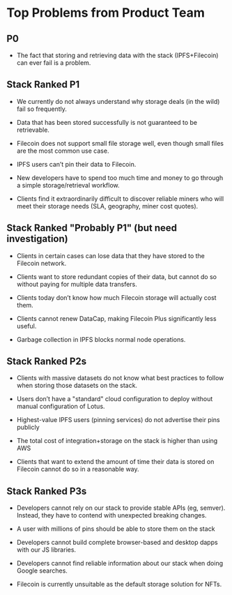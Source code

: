 # Top Problems from Product Team

## P0

 - The fact that storing and retrieving data with the stack (IPFS+Filecoin) can ever fail is a problem.

## Stack Ranked P1

 - We currently do not always understand why storage deals (in the wild) fail so frequently.

 - Data that has been stored successfully is not guaranteed to be retrievable.

 - Filecoin does not support small file storage well, even though small files are the most common use case.

 - IPFS users can’t pin their data to Filecoin.

 - New developers have to spend too much time and money to go through a simple storage/retrieval workflow.

 - Clients find it extraordinarily difficult to discover reliable miners who will meet their storage needs (SLA, geography, miner cost quotes).

## Stack Ranked "Probably P1" (but need investigation)

 - Clients in certain cases can lose data that they have stored to the Filecoin network.

 - Clients want to store redundant copies of their data, but cannot do so without paying for multiple data transfers.

 - Clients today don’t know how much Filecoin storage will actually cost them.

 - Clients cannot renew DataCap, making Filecoin Plus significantly less useful.

 - Garbage collection in IPFS blocks normal node operations.

## Stack Ranked P2s

 - Clients with massive datasets do not know what best practices to follow when storing those datasets on the stack.

 - Users don’t have a "standard" cloud configuration to deploy without manual configuration of Lotus.

 - Highest-value IPFS users (pinning services) do not advertise their pins publicly

 - The total cost of integration+storage on the stack is higher than using AWS

 - Clients that want to extend the amount of time their data is stored on Filecoin cannot do so in a reasonable way.

## Stack Ranked P3s

 - Developers cannot rely on our stack to provide stable APIs (eg, semver). Instead, they have to contend with unexpected breaking changes.

 - A user with millions of pins should be able to store them on the stack

 - Developers cannot build complete browser-based and desktop dapps with our JS libraries.

 - Developers cannot find reliable information about our stack when doing Google searches.

 - Filecoin is currently unsuitable as the default storage solution for NFTs.


